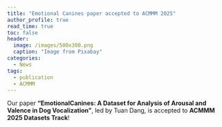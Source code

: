 ```yaml
---
title: "Emotional Canines paper accepted to ACMMM 2025"
author_profile: true
read_time: true
toc: false
header:
  image: /images/500x300.png
  caption: "Image from Pixabay"
categories:
  - News
tags:
  - publication
  - ACMMM
---
```

Our paper **“EmotionalCanines: A Dataset for Analysis of Arousal and Valence in Dog Vocalization”**, led by Tuan Dang, is accepted to **ACMMM 2025 Datasets Track**!